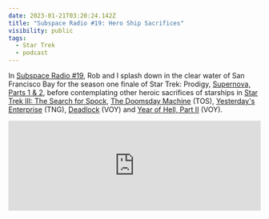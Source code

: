 ```yaml
---
date: 2023-01-21T03:20:24.142Z
title: "Subspace Radio #19: Hero Ship Sacrifices"
visibility: public
tags:
  - Star Trek
  - podcast
---
```

In [Subspace Radio #19](https://www.subspace.fm/episodes/episode-19-hero-ship-sacrifices-pro-1x19-20-supernova-parts-1-2), Rob and I splash down in the clear water of San Francisco Bay for the season one finale of Star Trek: Prodigy, [Supernova, Parts 1 & 2](https://memory-alpha.fandom.com/wiki/Supernova,_Part_1_(episode)), before contemplating other heroic sacrifices of starships in [Star Trek III: The Search for Spock](https://memory-alpha.fandom.com/wiki/Star_Trek_III:_The_Search_for_Spock), [The Doomsday Machine](https://memory-alpha.fandom.com/wiki/The_Doomsday_Machine_(episode)) (TOS), [Yesterday's Enterprise](https://memory-alpha.fandom.com/wiki/Yesterday's_Enterprise_(episode)) (TNG), [Deadlock](https://memory-alpha.fandom.com/wiki/Deadlock_(episode)) (VOY) and [Year of Hell, Part II](https://memory-alpha.fandom.com/wiki/Year_of_Hell,_Part_II_(episode)) (VOY).

<iframe width="100%" height="180" frameborder="no" scrolling="no" seamless src="https://share.transistor.fm/e/000b8649"></iframe>
